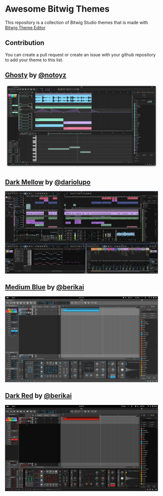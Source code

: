 # Awesome Bitwig Themes

This repository is a collection of Bitwig Studio themes that is made with [Bitwig Theme Editor](https://github.com/Berikai/bitwig-theme-editor)

## Contribution

You can create a pull request or create an issue with your github repository to add your theme to this list.

## [Ghosty](https://github.com/notoyz/ghosty-theme-bitwig) by [@notoyz](https://github.com/notoyz)
<img src="https://github.com/notoyz/ghosty-theme-bitwig/blob/main/extra/screenshots/dark.png" alt="Ghosty" width="768"/>

## [Dark Mellow](https://github.com/dariolupo/dark-mellow_bitwig) by [@dariolupo](https://github.com/dariolupo)
<img src="https://github.com/dariolupo/dark-mellow_bitwig/blob/main/Screenshots/Dark%20Mellow%20-%20Screenshot.jpg" alt="Dark Mellow" width="768"/>

## [Medium Blue](https://github.com/Berikai/bitwig-theme-editor/tree/master/themes) by [@berikai](https://github.com/berikai)
<img src="https://github.com/Berikai/bitwig-theme-editor/blob/master/themes/medium_blue.png" alt="Medium Blue" width="768"/>

## [Dark Red](https://github.com/Berikai/bitwig-theme-editor/tree/master/themes) by [@berikai](https://github.com/berikai)
<img src="https://github.com/Berikai/bitwig-theme-editor/blob/master/themes/dark_red.png" alt="Dark Red" width="768"/>

